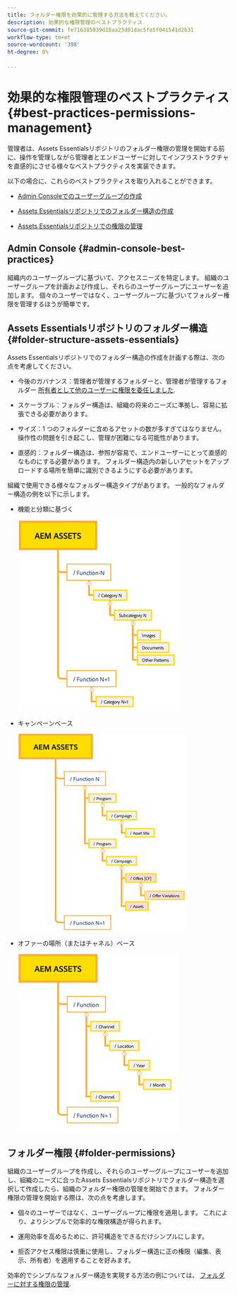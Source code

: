 ```yaml
---
title: フォルダー権限を効果的に管理する方法を教えてください。
description: 効果的な権限管理のベストプラクティス
source-git-commit: fe716385939d18aa23d01dac5fe5f041541d2b31
workflow-type: tm+mt
source-wordcount: '398'
ht-degree: 0%

---
```


# 効果的な権限管理のベストプラクティス {#best-practices-permissions-management}

管理者は、Assets Essentialsリポジトリのフォルダー権限の管理を開始する前に、操作を管理しながら管理者とエンドユーザーに対してインフラストラクチャを直感的にさせる様々なベストプラクティスを実装できます。

以下の場合に、これらのベストプラクティスを取り入れることができます。

* [Admin Consoleでのユーザーグループの作成](#admin-console-best-practices)

* [Assets Essentialsリポジトリでのフォルダー構造の作成](#folder-structure-assets-essentials)

* [Assets Essentialsリポジトリでの権限の管理](#folder-permissions)

## Admin Console {#admin-console-best-practices}

組織内のユーザーグループに基づいて、アクセスニーズを特定します。 組織のユーザーグループを計画および作成し、それらのユーザーグループにユーザーを追加します。 個々のユーザーではなく、ユーザーグループに基づいてフォルダー権限を管理するほうが簡単です。

## Assets Essentialsリポジトリのフォルダー構造 {#folder-structure-assets-essentials}

Assets Essentialsリポジトリでのフォルダー構造の作成を計画する際は、次の点を考慮してください。

* 今後のガバナンス：管理者が管理するフォルダーと、管理者が管理するフォルダー [所有者として他のユーザーに権限を委任しました](manage-permissions.md##manage-permissions-folders).

* スケーラブル：フォルダー構造は、組織の将来のニーズに準拠し、容易に拡張できる必要があります。

* サイズ：1 つのフォルダーに含めるアセットの数が多すぎてはなりません。 操作性の問題を引き起こし、管理が困難になる可能性があります。

* 直感的：フォルダー構造は、参照が容易で、エンドユーザーにとって直感的なものにする必要があります。 フォルダー構造内の新しいアセットをアップロードする場所を簡単に識別できるようにする必要があります。

組織で使用できる様々なフォルダー構造タイプがあります。 一般的なフォルダー構造の例を以下に示します。

* 機能と分類に基づく

   ![関数と分類](assets/function-categorization.png)

* キャンペーンベース

   ![キャンペーンベース](assets/campaign-based.png)

* オファーの場所（またはチャネル）ベース

   ![オファーの場所ベース](assets/offer-location.png)


## フォルダー権限 {#folder-permissions}

組織のユーザーグループを作成し、それらのユーザーグループにユーザーを追加し、組織のニーズに合ったAssets Essentialsリポジトリでフォルダー構造を選択して作成したら、組織のフォルダー権限の管理を開始できます。 フォルダー権限の管理を開始する際は、次の点を考慮します。

* 個々のユーザーではなく、ユーザーグループに権限を適用します。 これにより、よりシンプルで効率的な権限構造が得られます。

* 運用効率を高めるために、許可構造をできるだけシンプルにします。

* 拒否アクセス権限は慎重に使用し、フォルダー構造に正の権限（編集、表示、所有者）を適用することを好みます。

効率的でシンプルなフォルダー構造を実現する方法の例については、 [フォルダーに対する権限の管理](manage-permissions.md##manage-permissions-folders).

